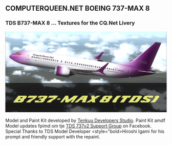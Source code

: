 ## COMPUTERQUEEN.NET BOEING 737-MAX 8

### TDS B737-MAX 8 ... Textures for the CQ.Net Livery
<img src="https://github.com/dizzyqueen/CQNet_fsx_plane_paints/blob/master/CQ_B737-MAX8/thumbnail.jpg" >

Model and Paint Kit developed by <a href="https://www.flightsim.com/vbfs/fslib.php?searchid=73661399">Tenkuu Developers Studio</a>.  Paint Kit amdf Model updates fpimd om tje <a href="https://www.facebook.com/groups/TDS.SkySpirit.B737NG/">TDS 737v2 Support Group</a> on Facebook.  Special Thanks to TDS Model Developer <style="bold>Hiroshi Igami</style> for his prompt and friendly support with the repaint.

